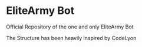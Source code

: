 # EliteArmy Bot
Official Repository of the one and only EliteArmy Bot

The Structure has been heavily inspired by CodeLyon
